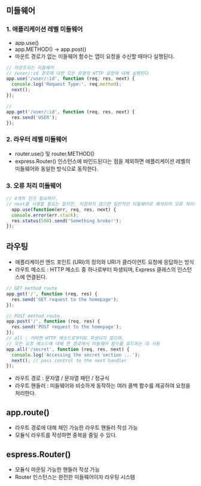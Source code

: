## 미들웨어

### 1. 애플리케이션 레벨 미들웨어
- app.use()
- app.METHOD() → app.post()
- 마운트 경로가 없는 미들웨어 함수는 앱이 요청을 수신할 때마다 실행된다.

```jsx
// 마운트되는 미들웨어
// /user/:id 경로에 대한 모든 유형의 HTTP 요청에 대해 실행된다.
app.use('/user/:id', function (req, res, next) {
  console.log('Request Type:', req.method);
  next();
});

// 
app.get('/user/:id', function (req, res, next) {
  res.send('USER');
});
```

### 2. 라우터 레벨 미들웨어
- router.use() 및 router.METHOD()
- express.Router() 인스턴스에 바인드된다는 점을 제외하면 애플리케이션 레벨의 미들웨어와 동일한 방식으로 동작한다.

### 3. 오류 처리 미들웨어

```jsx
// 4개의 인가 필요하다. 
// next를 사용할 필요는 없지만, 지정하지 않으면 일반적인 미들웨어로 해석되어 오류 처리에 실패한다.
  app.use(function(err, req, res, next) {
  console.error(err.stack);
  res.status(500).send('Something broke!');
});
```

## 라우팅

- 애플리케이션 엔드 포인트 (URI)의 정의와 URI가 클라이언트 요청에 응답하는 방식
- 라우트 메소드 : HTTP 메소드 중 하나로부터 파생되며, Express 클래스의 인스턴스에 연결된다.

```jsx
// GET method route
app.get('/', function (req, res) {
  res.send('GET request to the homepage');
});

// POST method route
app.post('/', function (req, res) {
  res.send('POST request to the homepage');
});
// all : 어떠한 HTTP 메소드로부터도 파생되지 않으며, 
// 모든 요청 메소드에 대해 한 경로에서 미들웨어 함수를 로드하는 데 사용
app.all('/secret', function (req, res, next) {
  console.log('Accessing the secret section ...');
  next(); // pass control to the next handler
});
```

- 라우트 경로 : 문자열 / 문자열 패턴 / 정규식
- 라우트 핸들러 : 미들웨어와 비슷하게 동작하는 여러 콜백 함수를 제공하여 요청을 처리한다.

## app.route()

- 라우트 경로에 대해 체인 가능한 라우트 핸들러 작성 가능
- 모듈식 라우트를 작성하면 중복을 줄일 수 있다.

## espress.Router()

- 모듈식 마운팅 가능한 핸들러 작성 가능
- Router 인스턴스는 완전한 미들웨어이자 라우팅 시스템

